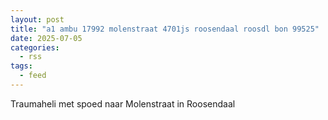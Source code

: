 ```yaml
---
layout: post
title: "a1 ambu 17992 molenstraat 4701js roosendaal roosdl bon 99525"
date: 2025-07-05
categories: 
  - rss
tags: 
  - feed
---
```


Traumaheli met spoed naar Molenstraat in Roosendaal
